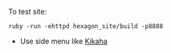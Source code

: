 To test site:

    ruby -run -ehttpd hexagon_site/build -p8888

* Use side menu like [Kikaha](http://get.kikaha.io)
